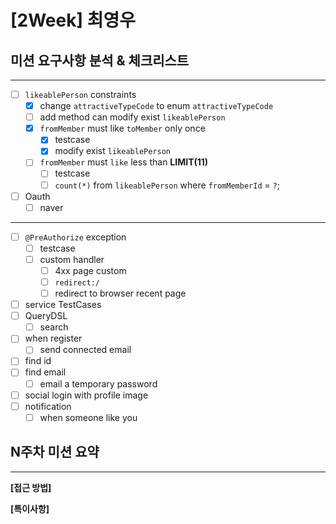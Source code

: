 # [2Week] 최영우

## 미션 요구사항 분석 & 체크리스트

---

- [ ] `likeablePerson` constraints
    - [x] change `attractiveTypeCode` to enum `attractiveTypeCode`
    - [ ] add method can modify exist `likeablePerson`
    - [x] `fromMember` must like `toMember` only once
        - [x] testcase
        - [x] modify exist `likeablePerson`
    - [ ] `fromMember` must `like` less than **LIMIT(11)**
        - [ ] testcase
        - [ ] `count(*)` from `likeablePerson` where `fromMemberId` = `?`;
- [ ] Oauth
    - [ ] naver

---

- [ ] `@PreAuthorize` exception
    - [ ] testcase
    - [ ] custom handler
        - [ ] 4xx page custom
        - [ ] `redirect:/`
        - [ ] redirect to browser recent page
- [ ] service TestCases
- [ ] QueryDSL
    - [ ] search
- [ ] when register
    - [ ] send connected email
- [ ] find id
- [ ] find email
    - [ ] email a temporary password
- [ ] social login with profile image
- [ ] notification
    - [ ] when someone like you

## N주차 미션 요약

---

**[접근 방법]**

**[특이사항]**

